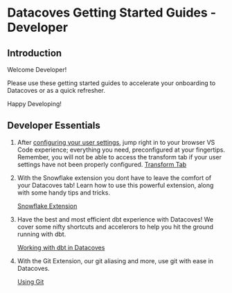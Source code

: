 # Datacoves Getting Started Guides - Developer

## Introduction
Welcome Developer! 

Please use these getting started guides to accelerate your onboarding to Datacoves or as a quick refresher. 

Happy Developing!

## Developer Essentials
1. After [configuring your user settings](how-tos/datacoves/transform/initial.md), jump right in to your browser VS Code experience; everything you need, preconfigured at your fingertips. Remember, you will not be able to access the transform tab if your user settings have not been properly configured.
    [Transform Tab](getting-started/developer/transform-tab.md)

2. With the Snowflake extension you dont have to leave the comfort of your Datacoves tab! Learn how to use this powerful extension, along with some handy tips and tricks. 

   [Snowflake Extension](getting-started/developer/snowflake-extension.md)

3. Have the best and most efficient dbt experience with Datacoves! We cover some nifty shortcuts and accelerors to help you hit the ground running with dbt.
   
   [Working with dbt in Datacoves](getting-started/developer/working-with-dbt-datacoves.md)

4. With the Git Extension, our git aliasing and more, use git with ease in Datacoves.
   
   [Using Git](getting-started/developer/using-git.md)